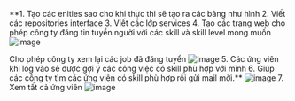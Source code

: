 **1. Tạo các enities sao cho khi thực thi sẽ tạo ra các bảng như hình
2. Viết các repositories interface
3. Viết các lớp services
4. Tạo các trang web cho phép công ty đăng tin tuyển người với các skill và skill level mong muốn
![image](https://github.com/VuLanTuong/Lab_WWW/assets/96322143/386eb5a5-2fff-441e-9955-c1eefa482751)

Cho phép công ty xem lại các job đã đăng tuyển
![image](https://github.com/VuLanTuong/Lab_WWW/assets/96322143/c8cbf396-7540-43e2-8e5e-588bc73a5945)
5. Các ứng viên khi log vào sẽ được gợi ý các công việc có skill phù hợp với mình
6. Giúp các công ty tìm các ứng viên có skill phù hợp rồi gửi mail mời.**
   ![image](https://github.com/VuLanTuong/Lab_WWW/assets/96322143/75701a4e-a531-476f-be70-e6690dd46bda)
7. Xem tất cả ứng viên
![image](https://github.com/VuLanTuong/Lab_WWW/assets/96322143/c4be87f6-cf29-4ecd-bab9-1b69f895fc8a)

